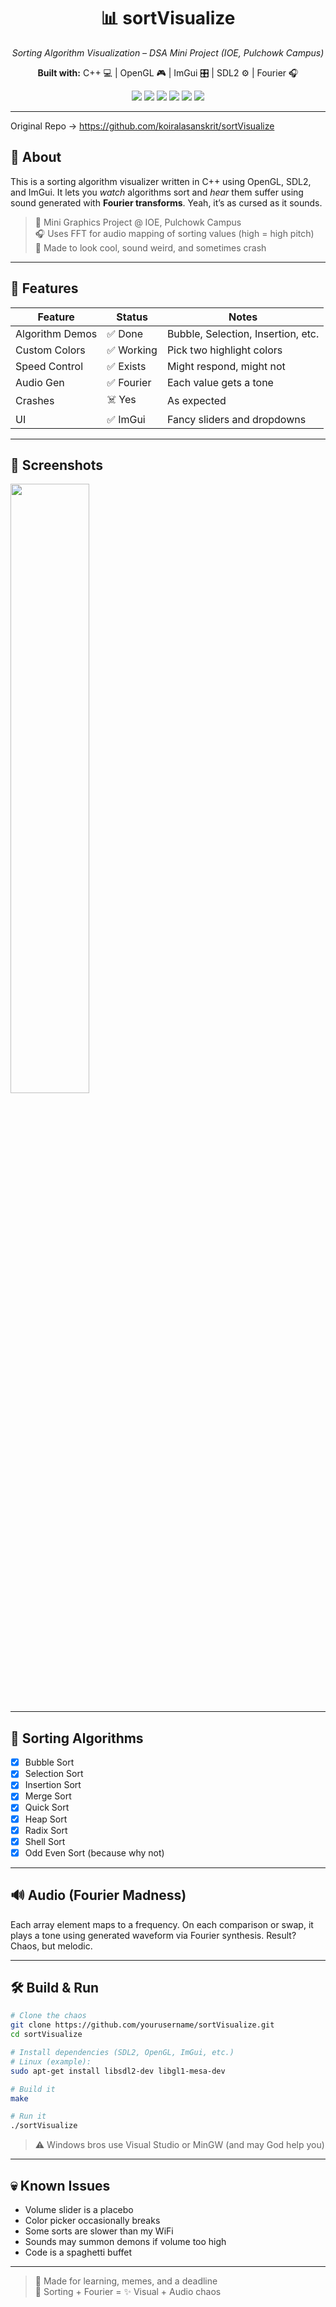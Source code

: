<h1 align="center">📊 sortVisualize</h1>
<p align="center"><i>Sorting Algorithm Visualization – DSA Mini Project (IOE, Pulchowk Campus)</i></p>
<p align="center"><b>Built with:</b> C++ 💻 | OpenGL 🎮 | ImGui 🎛️ | SDL2 ⚙️ | Fourier 🎧</p>
<p align="center">
  <img src="https://img.shields.io/badge/build-chaotic-orange?style=flat-square&logo=cplusplus" />
  <img src="https://img.shields.io/badge/bugs-many-red?style=flat-square&logo=bugatti" />
  <img src="https://img.shields.io/badge/crash%20rate-variable-yellow?style=flat-square&logo=ghost" />
  <img src="https://img.shields.io/badge/optimizations-accidental-green?style=flat-square&logo=speedtest" />
  <img src="https://img.shields.io/badge/ui-imgui-grey?style=flat-square&logo=adobeillustrator" />
  <img src="https://img.shields.io/badge/audio-fourier%20magic-blueviolet?style=flat-square&logo=sonos" />
</p>

---

Original Repo -> https://github.com/koiralasanskrit/sortVisualize

## 🧶 About

This is a sorting algorithm visualizer written in C++ using OpenGL, SDL2, and ImGui. It lets you *watch* algorithms sort and *hear* them suffer using sound generated with **Fourier transforms**. Yeah, it’s as cursed as it sounds.

> 📌 Mini Graphics Project @ IOE, Pulchowk Campus  
> 🎧 Uses FFT for audio mapping of sorting values (high = high pitch)  
> 🧠 Made to look cool, sound weird, and sometimes crash

---

## 🧩 Features

| Feature         | Status      | Notes                              |
|-----------------|-------------|-------------------------------------|
| Algorithm Demos | ✅ Done      | Bubble, Selection, Insertion, etc. |
| Custom Colors   | ✅ Working   | Pick two highlight colors           |
| Speed Control   | ✅ Exists     | Might respond, might not            |
| Audio Gen       | ✅ Fourier   | Each value gets a tone              |
| Crashes         | ☠️ Yes       | As expected                         |
| UI              | ✅ ImGui     | Fancy sliders and dropdowns         |

---

## 📸 Screenshots

<img src="https://github.com/user-attachments/assets/461812cd-9d32-4356-8f4f-d9e7309f6fb3" width="50%">

---

## 🔁 Sorting Algorithms

- [x] Bubble Sort
- [x] Selection Sort
- [x] Insertion Sort
- [x] Merge Sort
- [x] Quick Sort
- [x] Heap Sort
- [x] Radix Sort
- [x] Shell Sort
- [x] Odd Even Sort (because why not)

---

## 🔊 Audio (Fourier Madness)

Each array element maps to a frequency. On each comparison or swap, it plays a tone using generated waveform via Fourier synthesis. Result? Chaos, but melodic.

---

## 🛠️ Build & Run

```bash
# Clone the chaos
git clone https://github.com/yourusername/sortVisualize.git
cd sortVisualize

# Install dependencies (SDL2, OpenGL, ImGui, etc.)
# Linux (example):
sudo apt-get install libsdl2-dev libgl1-mesa-dev

# Build it
make

# Run it
./sortVisualize
```

> ⚠️ Windows bros use Visual Studio or MinGW (and may God help you)

---

## 💀 Known Issues

- Volume slider is a placebo
- Color picker occasionally breaks
- Some sorts are slower than my WiFi
- Sounds may summon demons if volume too high
- Code is a spaghetti buffet

---

> 🧠 Made for learning, memes, and a deadline  
> 🧵 Sorting + Fourier = ✨ Visual + Audio chaos
